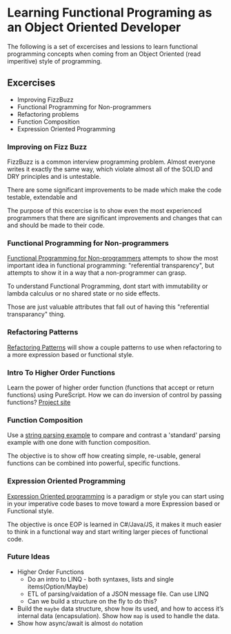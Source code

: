 # Learning Functional Programing as an Object Oriented Developer

The following is a set of excercises and lessions to learn functional programming concepts when coming from an Object Oriented (read imperitive) style of programming.

## Excercises

* Improving FizzBuzz
* Functional Programming for Non-programmers
* Refactoring problems
* Function Composition
* Expression Oriented Programming

### Improving on Fizz Buzz

FizzBuzz is a common interview programming problem. Almost everyone writes it exactly the same way, which violate almost all of the SOLID and DRY principles and is untestable.

There are some significant improvements to be made which make the code testable, extendable and 

The purpose of this excercise is to show even the most experienced programmers that there are significant improvements and changes that can and should be made to their code.

### Functional Programming for Non-programmers

[Functional Programming for Non-programmers](https://github.com/gregberns/LearningFunctionalProgramming/blob/master/fp-for-non-programmers.md) attempts to show the most important idea in functional programming: "referential transparency", but attempts to show it in a way that a non-programmer can grasp.

To understand Functional Programming, dont start with immutability or lambda calculus or no shared state or no side effects. 

Those are just valuable attributes that fall out of having this "referential transparancy" thing.

### Refactoring Patterns

[Refactoring Patterns](https://github.com/gregberns/refactor-spectacular/tree/master#refactoring-patterns) will show a couple patterns to use when refactoring to a more expression based or functional style.

### Intro To Higher Order Functions

Learn the power of higher order function (functions that accept or return functions) using PureScript. How we can do inversion of control by passing functions?  [Project site](https://github.com/gregberns/LearningFunctionalProgramming/tree/master/FunctionalExamples/HigherOrderFunctions/purescript)

### Function Composition

Use a [string parsing example](./CodeExamples/string-parsing.js) to compare and contrast a 'standard' parsing example with one done with function composition.

The objective is to show off how creating simple, re-usable, general functions can be combined into powerful, specific functions.

### Expression Oriented Programming

[Expression Oriented programming](https://github.com/gregberns/LearningFunctionalProgramming/blob/master/Ramblings/YouDontKnowFunctionalProgramming.md#expression-oriented-programming) is a paradigm or style you can start using in your imperative code bases to move toward a more Expression based or Functional style.

The objective is once EOP is learned in C#/Java/JS, it makes it much easier to think in a functional way and start writing larger pieces of functional code.

### Future Ideas

* Higher Order Functions
  * Do an intro to LINQ - both syntaxes, lists and single items(Option/Maybe)
  * ETL of parsing/vaidation of a JSON message file. Can use LINQ
  * Can we build a structure on the fly to do this?
* Build the `maybe` data structure, show how its used, and how to access it’s internal data (encapsulation). Show how `map` is used to handle the data.
* Show how async/await is almost `do` notation
